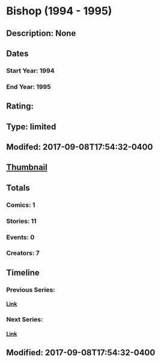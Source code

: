 # Bishop (1994 - 1995)
## Description: None
## Dates
### Start Year: 1994
### End Year: 1995
## Rating: 
## Type: limited
## Modifed: 2017-09-08T17:54:32-0400
## [Thumbnail](http://i.annihil.us/u/prod/marvel/i/mg/3/00/59b3118260b5c.jpg)
## Totals
### Comics: 1
### Stories: 11
### Events: 0
### Creators: 7
## Timeline
### Previous Series: 
#### [Link]()
### Next Series: 
#### [Link]()
## Modified: 2017-09-08T17:54:32-0400